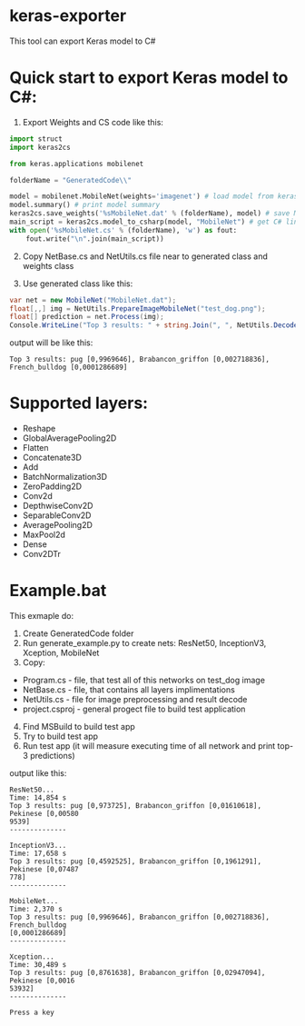 # keras-exporter
This tool can export Keras model to C#

# Quick start to export Keras model to C#:

1. Export Weights and CS code like this:
```python
import struct
import keras2cs

from keras.applications mobilenet

folderName = "GeneratedCode\\"

model = mobilenet.MobileNet(weights='imagenet') # load model from keras
model.summary() # print model summary
keras2cs.save_weights('%sMobileNet.dat' % (folderName), model) # save MobileNet.dat weights file
main_script = keras2cs.model_to_csharp(model, "MobileNet") # get C# lines for MobileNet.cs file
with open('%sMobileNet.cs' % (folderName), 'w') as fout:
    fout.write("\n".join(main_script))
```
2. Copy NetBase.cs and NetUtils.cs file near to generated class and weights class

3. Use generated class like this:

```C#
var net = new MobileNet("MobileNet.dat");
float[,,] img = NetUtils.PrepareImageMobileNet("test_dog.png");
float[] prediction = net.Process(img);
Console.WriteLine("Top 3 results: " + string.Join(", ", NetUtils.DecodeImageNetResult(prediction, 3)));
```
output will be like this:
```
Top 3 results: pug [0,9969646], Brabancon_griffon [0,002718836], French_bulldog [0,0001286689]
```
# Supported layers:
* Reshape
* GlobalAveragePooling2D
* Flatten
* Concatenate3D
* Add
* BatchNormalization3D
* ZeroPadding2D 
* Conv2d
* DepthwiseConv2D
* SeparableConv2D
* AveragePooling2D
* MaxPool2d
* Dense
* Conv2DTr

# Example.bat
This exmaple do:
1. Create GeneratedCode folder
2. Run generate_example.py to create nets: ResNet50, InceptionV3, Xception, MobileNet
3. Copy:
- Program.cs - file, that test all of this networks on test_dog image
- NetBase.cs - file, that contains all layers implimentations
- NetUtils.cs - file for image preprocessing and result decode
- project.csproj - general progect file to build test application
4. Find MSBuild to build test app
5. Try to build test app
6. Run test app (it will measure executing time of all network and print top-3 predictions)

output like this:
```
ResNet50...
Time: 14,854 s
Top 3 results: pug [0,973725], Brabancon_griffon [0,01610618], Pekinese [0,00580
9539]
--------------

InceptionV3...
Time: 17,658 s
Top 3 results: pug [0,4592525], Brabancon_griffon [0,1961291], Pekinese [0,07487
778]
--------------

MobileNet...
Time: 2,370 s
Top 3 results: pug [0,9969646], Brabancon_griffon [0,002718836], French_bulldog
[0,0001286689]
--------------

Xception...
Time: 30,489 s
Top 3 results: pug [0,8761638], Brabancon_griffon [0,02947094], Pekinese [0,0016
53932]
--------------

Press a key
```
